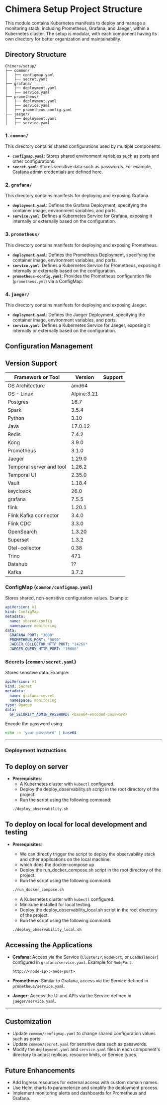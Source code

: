 # Chimera Setup Project Structure

This module contains Kubernetes manifests to deploy and manage a monitoring stack, 
including Prometheus, Grafana, and Jaeger, within a Kubernetes cluster. 
The setup is modular, with each component having its own directory for better organization and maintainability.

## Directory Structure

```
Chimera/setup/
├── common/
│   ├── configmap.yaml
│   ├── secret.yaml
├── grafana/
│   ├── deployment.yaml
│   ├── service.yaml
├── prometheus/
│   ├── deployment.yaml
│   ├── service.yaml
│   ├── prometheus-config.yaml
├── jaeger/
│   ├── deployment.yaml
│   ├── service.yaml
```

### 1. `common/`
This directory contains shared configurations used by multiple components.

- **`configmap.yaml`**: Stores shared environment variables such as ports and other configurations.
- **`secret.yaml`**: Stores sensitive data such as passwords. For example, Grafana admin credentials are defined here.

### 2. `grafana/`
This directory contains manifests for deploying and exposing Grafana.

- **`deployment.yaml`**: Defines the Grafana Deployment, specifying the container image, environment variables, and ports.
- **`service.yaml`**: Defines a Kubernetes Service for Grafana, exposing it internally or externally based on the configuration.

### 3. `prometheus/`
This directory contains manifests for deploying and exposing Prometheus.

- **`deployment.yaml`**: Defines the Prometheus Deployment, specifying the container image, environment variables, and ports.
- **`service.yaml`**: Defines a Kubernetes Service for Prometheus, exposing it internally or externally based on the configuration.
- **`prometheus-config.yaml`**: Provides the Prometheus configuration file (`prometheus.yml`) via a ConfigMap.

### 4. `jaeger/`
This directory contains manifests for deploying and exposing Jaeger.

- **`deployment.yaml`**: Defines the Jaeger Deployment, specifying the container image, environment variables, and ports.
- **`service.yaml`**: Defines a Kubernetes Service for Jaeger, exposing it internally or externally based on the configuration.

## Configuration Management

## Version Support

| Framework or Tool        | Version     | Support |
|--------------------------|-------------|---------|
| OS Architecture          | amd64       |         |
| OS - Linux               | Alpine:3.21 |         |
| Postgres                 | 16.7        |         |
| Spark                    | 3.5.4       |         |
| Python                   | 3.10        |         |
| Java                     | 17.0.12     |         |
| Redis                    | 7.4.2       |         |
| Kong                     | 3.9.0       |         |
| Prometheus               | 3.1.0       |         |
| Jaeger                   | 1.29.0      |         |
| Temporal server and tool | 1.26.2      |         |
| Temporal UI              | 2.35.0      |         |
| Vault                    | 1.18.4      |         |
| keycloack                | 26.0        |         |
| grafana                  | 7.5.5       |         |
| flink                    | 1.20.1      |         |
| Flink Kafka connector    | 3.4.0       |         |
| Flink CDC                | 3.3.0       |         |
| OpenSearch               | 1.3.20      |         |
| Superset                 | 1.3.2       |         |
| Otel-collector           | 0.38        |         |
| Trino                    | 471         |         |
| Datahub                  | ??          |         |
| Kafka                    | 3.7.2       |         |

### ConfigMap (`common/configmap.yaml`)
Stores shared, non-sensitive configuration values. Example:

```yaml
apiVersion: v1
kind: ConfigMap
metadata:
  name: shared-config
  namespace: monitoring
data:
  GRAFANA_PORT: "3000"
  PROMETHEUS_PORT: "9090"
  JAEGER_COLLECTOR_HTTP_PORT: "14268"
  JAEGER_QUERY_HTTP_PORT: "16686"
```

### Secrets (`common/secret.yaml`)
Stores sensitive data. Example:

```yaml
apiVersion: v1
kind: Secret
metadata:
  name: grafana-secret
  namespace: monitoring
type: Opaque
data:
  GF_SECURITY_ADMIN_PASSWORD: <base64-encoded-password>
```

Encode the password using:
```bash
echo -n 'your-password' | base64
```

---

### Deployment Instructions
## To deploy on server
- **Prerequisites**:
    - A Kubernetes cluster with `kubectl` configured.
    - Deploy the deploy_observability.sh script in the root directory of the project.
    - Run the script using the following command:
    ```bash
    ./deploy_observability.sh
    ```
## To deploy on local for local development and testing
- **Prerequisites**:
   - We can directly trigger the script to deploy the observability stack and other applications on the local machine. 
   - which does the docker-compose up
   - Deploy the run_docker_compose.sh script in the root directory of the project.
   - Run the script using the following command:
    ```bash
    ./run_docker_compose.sh
    ```
   
    - A Kubernetes cluster with `kubectl` configured.
    - Minikube installed for local testing.
    - Deploy the deploy_observability_local.sh script in the root directory of the project.
    - Run the script using the following command:
    ```bash
    ./deploy_observability_local.sh
    ```

## Accessing the Applications

- **Grafana:** Access via the Service (`ClusterIP`, `NodePort`, or `LoadBalancer`) configured in `grafana/service.yaml`. Example for `NodePort`:
  ```
  http://<node-ip>:<node-port>
  ```

- **Prometheus:** Similar to Grafana, access via the Service defined in `prometheus/service.yaml`.

- **Jaeger:** Access the UI and APIs via the Service defined in `jaeger/service.yaml`.

---

## Customization

- Update `common/configmap.yaml` to change shared configuration values such as ports.
- Update `common/secret.yaml` for sensitive data such as passwords.
- Modify the `deployment.yaml` and `service.yaml` files in each component's directory to adjust replicas, resource limits, or Service types.

## Future Enhancements

- Add Ingress resources for external access with custom domain names.
- Use Helm charts to parameterize and simplify the deployment process.
- Implement monitoring alerts and dashboards for Prometheus and Grafana.